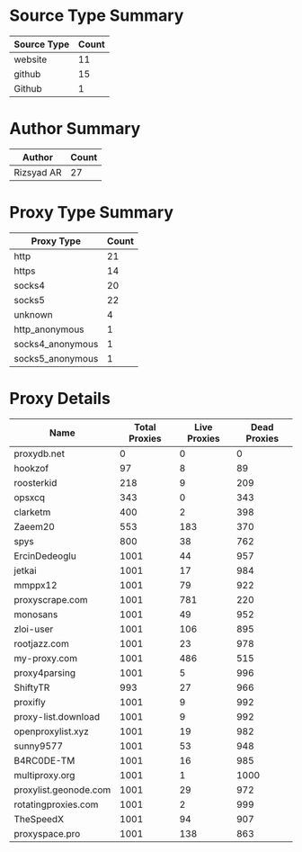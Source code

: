 # Source Type Summary

| Source Type | Count |
|-------------|-------|
| website | 11 |
| github | 15 |
| Github | 1 |


# Author Summary

| Author | Count |
|--------|-------|
| Rizsyad AR | 27 |


# Proxy Type Summary

| Proxy Type | Count |
|------------|-------|
| http | 21 |
| https | 14 |
| socks4 | 20 |
| socks5 | 22 |
| unknown | 4 |
| http_anonymous | 1 |
| socks4_anonymous | 1 |
| socks5_anonymous | 1 |


# Proxy Details

| Name | Total Proxies | Live Proxies | Dead Proxies |
|------|---------------|--------------|---------------|
| proxydb.net | 0 | 0 | 0 |
| hookzof | 97 | 8 | 89 |
| roosterkid | 218 | 9 | 209 |
| opsxcq | 343 | 0 | 343 |
| clarketm | 400 | 2 | 398 |
| Zaeem20 | 553 | 183 | 370 |
| spys | 800 | 38 | 762 |
| ErcinDedeoglu | 1001 | 44 | 957 |
| jetkai | 1001 | 17 | 984 |
| mmppx12 | 1001 | 79 | 922 |
| proxyscrape.com | 1001 | 781 | 220 |
| monosans | 1001 | 49 | 952 |
| zloi-user | 1001 | 106 | 895 |
| rootjazz.com | 1001 | 23 | 978 |
| my-proxy.com | 1001 | 486 | 515 |
| proxy4parsing | 1001 | 5 | 996 |
| ShiftyTR | 993 | 27 | 966 |
| proxifly | 1001 | 9 | 992 |
| proxy-list.download | 1001 | 9 | 992 |
| openproxylist.xyz | 1001 | 19 | 982 |
| sunny9577 | 1001 | 53 | 948 |
| B4RC0DE-TM | 1001 | 16 | 985 |
| multiproxy.org | 1001 | 1 | 1000 |
| proxylist.geonode.com | 1001 | 29 | 972 |
| rotatingproxies.com | 1001 | 2 | 999 |
| TheSpeedX | 1001 | 94 | 907 |
| proxyspace.pro | 1001 | 138 | 863 |
